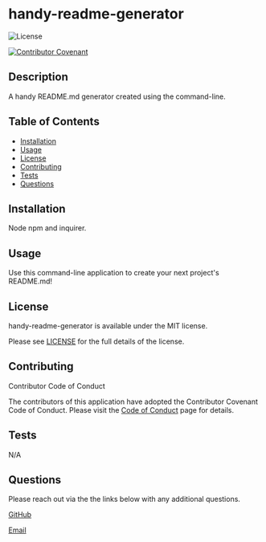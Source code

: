 
# handy-readme-generator

![License](https://img.shields.io/badge/license-mit-blue.svg)

[![Contributor Covenant](https://img.shields.io/badge/Contributor%20Covenant-2.1-4baaaa.svg)](code_of_conduct.md)

## Description

A handy README.md generator created using the command-line.

## Table of Contents

- [Installation](#installation)
- [Usage](#usage)
- [License](#license)
- [Contributing](#contributing)
- [Tests](#tests)
- [Questions](#questions)

## Installation 

Node npm and inquirer.

## Usage 

Use this command-line application to create your next project's README.md!

## License 

handy-readme-generator is available under the MIT license.

Please see [LICENSE](https://choosealicense.com/licenses/mit/) for the full details of the license.

## Contributing 

Contributor Code of Conduct

The contributors of this application have adopted the Contributor Covenant Code of Conduct. Please visit the [Code of Conduct](./CODE_OF_CONDUCT) page for details.

## Tests 

N/A

## Questions 

Please reach out via the the links below with any additional questions. 

[GitHub](https://github.com/smdann)

[Email](mailto:smdann17@gmail.com)

